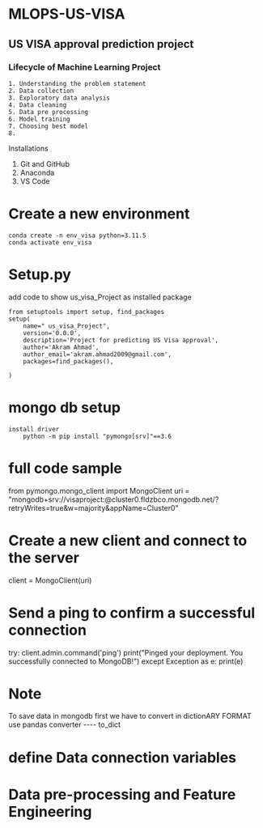 # MLOPS-US-VISA

## US VISA approval prediction project

### Lifecycle of Machine Learning Project
    1. Understanding the problem statement
    2. Data collection
    3. Exploratory data analysis
    4. Data cleaning
    5. Data pre processing
    6. Model training
    7. Choosing best model
    8. 


    

Installations
1. Git and GitHub
2. Anaconda
3. VS Code





# Create a new environment
    conda create -n env_visa python=3.11.5
    conda activate env_visa 
    
# Setup.py
add code to show us_visa_Project as installed package

    from setuptools import setup, find_packages
    setup(
        name=" us_visa_Project",
        version='0.0.0',
        description='Project for predicting US Visa approval',
        author='Akram Ahmad',
        author_email='akram.ahmad2009@gmail.com',
        packages=find_packages(),

    )

# mongo db setup
    install driver
        python -m pip install "pymongo[srv]"==3.6

# full code sample
from pymongo.mongo_client import MongoClient
uri = "mongodb+srv://visaproject:<password>@cluster0.fldzbco.mongodb.net/?retryWrites=true&w=majority&appName=Cluster0"
# Create a new client and connect to the server
client = MongoClient(uri)
# Send a ping to confirm a successful connection
try:
    client.admin.command('ping')
    print("Pinged your deployment. You successfully connected to MongoDB!")
except Exception as e:
    print(e)

# Note 
To save data in mongodb first we have to convert in dictionARY FORMAT
use pandas converter ---- to_dict

# define Data connection variables





# Data pre-processing and Feature Engineering
